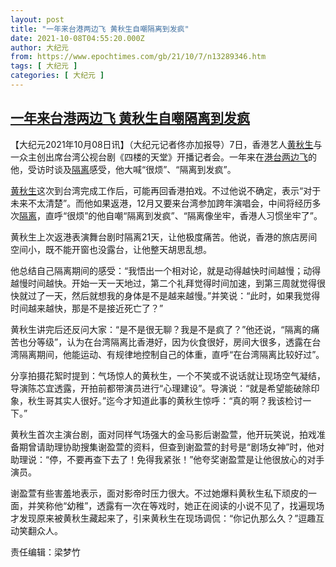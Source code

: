 ```yaml
---
layout: post
title: "一年来台港两边飞 黄秋生自嘲隔离到发疯"
date: 2021-10-08T04:55:20.000Z
author: 大纪元
from: https://www.epochtimes.com/gb/21/10/7/n13289346.htm
tags: [ 大纪元 ]
categories: [ 大纪元 ]
---
```

<!--1633668920000-->
[一年来台港两边飞 黄秋生自嘲隔离到发疯](https://www.epochtimes.com/gb/21/10/7/n13289346.htm)
------

<div>
<p>【大纪元2021年10月08日讯】（大纪元记者佟亦加报导）7日，香港艺人<a href="https://www.epochtimes.com/gb/tag/%E9%BB%84%E7%A7%8B%E7%94%9F.html">黄秋生</a>与一众主创出席台湾公视台剧《四楼的天堂》开播记者会。一年来在<a href="https://www.epochtimes.com/gb/tag/%E6%B8%AF%E5%8F%B0%E4%B8%A4%E8%BE%B9%E9%A3%9E.html">港台两边飞</a>的他，受访时谈及<a href="https://www.epochtimes.com/gb/tag/%E9%9A%94%E7%A6%BB.html">隔离</a>感受，他大喊“很烦”、“隔离到发疯”。</p><p><a href="https://www.epochtimes.com/gb/tag/%E9%BB%84%E7%A7%8B%E7%94%9F.html">黄秋生</a>这次到台湾完成工作后，可能再回香港拍戏。不过他说不确定，表示“对于未来不太清楚”。而他如果返港，12月又要来台湾参加跨年演唱会，中间将经历多次<a href="https://www.epochtimes.com/gb/tag/%E9%9A%94%E7%A6%BB.html">隔离</a>，直呼“很烦”的他自嘲“隔离到发疯”、“隔离像坐牢，香港人习惯坐牢了”。</p><p>黄秋生上次返港表演舞台剧时隔离21天，让他极度痛苦。他说，香港的旅店房间空间小，既不能开窗也没露台，让他整天胡思乱想。</p><p>他总结自己隔离期间的感受：“我悟出一个相对论，就是动得越快时间越慢；动得越慢时间越快。开始一天一天地过，第二个礼拜觉得时间加速，到第三周就觉得很快就过了一天，然后就想我的身体是不是越来越慢。”并笑说：“此时，如果我觉得时间越来越快，那是不是接近死亡了？”</p><p>黄秋生讲完后还反问大家：“是不是很无聊？我是不是疯了？”他还说，“隔离的痛苦也分等级”，认为在台湾隔离比香港好，因为伙食很好，房间大很多，透露在台湾隔离期间，他能运动、有规律地控制自己的体重，直呼“在台湾隔离比较好过”。</p><p>分享拍摄花絮时提到：气场惊人的黄秋生，一个不笑或不说话就让现场空气凝结，导演陈芯宜透露，开拍前都带演员进行“心理建设”。导演说：“就是希望能破除印象，秋生哥其实人很好。”迄今才知道此事的黄秋生惊呼：“真的啊？我该检讨一下。”</p><p>黄秋生首次主演台剧，面对同样气场强大的金马影后谢盈萱，他开玩笑说，拍戏准备期曾请助理协助搜集谢盈萱的资料，但查到谢盈萱的封号是“剧场女神”时，他对助理说：“停，不要再查下去了！免得我紧张！”他夸奖谢盈萱是让他很放心的对手演员。</p><p>谢盈萱有些害羞地表示，面对影帝时压力很大。不过她爆料黄秋生私下顽皮的一面，并笑称他“幼稚”，透露有一次在等戏时，她正在阅读的小说不见了，找遍现场才发现原来被黄秋生藏起来了，引来黄秋生在现场调侃：“你记仇那么久？”逗趣互动笑翻众人。</p><p>责任编辑：梁梦竹</p>
</div>
